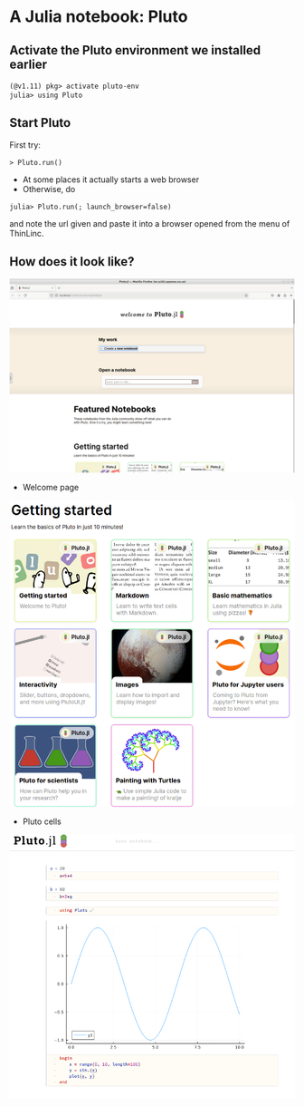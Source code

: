 # A Julia notebook: Pluto

## Activate the Pluto environment we installed earlier

``` { .julia-repl }
(@v1.11) pkg> activate pluto-env
julia> using Pluto
```

## Start Pluto

First try:

``` { .julia-repl }
> Pluto.run()
```

- At some places it actually starts a web browser
- Otherwise, do

``` { .julia-repl }
julia> Pluto.run(; launch_browser=false)
```

and note the url given and paste it into a browser opened from the menu of ThinLinc.

## How does it look like?

![Pluto start](../img/Pluto_start.png)

- Welcome page

![Pluto getting_started](../img/Pluto_getting_started.png)

- Pluto cells

![Pluto cells2](../img/Pluto_cells2.png)
